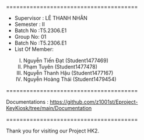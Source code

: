 =======================================
<ul>
  <li>Supervisor : LÊ THANH NHÂN</li>
  <li>Semester : II</li>
  <li>Batch No :T5.2306.E1</li>
  <li>Group No:  01</li>
  <li>Batch No :T5.2306.E1</li>
  <li>List Of Member:</li>
  <ol type="I">
  <li>Nguyễn Tiến Đạt (Student1477469)</li>
  <li>Phạm Tuyên (Student1477478)</li>
  <li>Nguyễn Thanh Hậu (Student1477167)</li>
  <li>Nguyễn Hoàng Thái (Student1479454)</li>
</ol>
</ul>

=======================================

Documentations : https://github.com/z1001st/Eproject-KeyKiosk/tree/main/Documentation

=======================================


Thank you for visiting our Project HK2.
